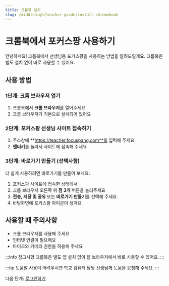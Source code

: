 ```yaml
---
title: 크롬북 설치
slug: /middlehigh/teacher-guide/install-chromebook
---
```


# 크롬북에서 포커스팡 사용하기

안녕하세요!
크롬북에서 선생님용 포커스팡을 사용하는 방법을 알려드릴게요. 크롬북은 별도 설치 없이 바로 사용할 수 있어요.

## 사용 방법

### 1단계: 크롬 브라우저 열기

1. 크롬북에서 **크롬 브라우저**를 열어주세요
2. 크롬 브라우저가 기본으로 설치되어 있어요

### 2단계: 포커스팡 선생님 사이트 접속하기

1. 주소창에 **https://teacher.focuspang.com**을 입력해 주세요
2. **엔터키**를 눌러서 사이트에 접속해 주세요

### 3단계: 바로가기 만들기 (선택사항)

더 쉽게 사용하려면 바로가기를 만들어 보세요:

1. 포커스팡 사이트에 접속한 상태에서
2. 크롬 브라우저 오른쪽 위 **점 3개** 버튼을 눌러주세요
3. **전송, 저장 및 공유** 또는 **바로가기 만들기**를 선택해 주세요
4. 바탕화면에 포커스팡 아이콘이 생겨요

## 사용할 때 주의사항

- 크롬 브라우저를 사용해 주세요
- 인터넷 연결이 필요해요
- 마이크와 카메라 권한을 허용해 주세요

:::info 참고사항
크롬북은 별도 앱 설치 없이 웹 브라우저에서 바로 사용할 수 있어요.
:::

:::tip 도움말
사용이 어려우시면 학교 컴퓨터 담당 선생님께 도움을 요청해 주세요.
:::

다음 단계: [로그인하기](/docs/elementary/teacher-guide/login)
